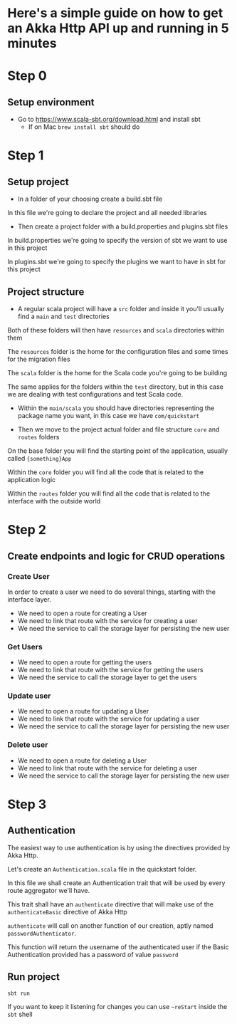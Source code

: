 # Here's a simple guide on how to get an Akka Http API up and running in 5 minutes

# Step 0

## Setup environment

- Go to https://www.scala-sbt.org/download.html and install sbt
  - If on Mac `brew install sbt` should do

# Step 1

## Setup project

- In a folder of your choosing create a build.sbt file

In this file we're going to declare the project and all needed libraries

- Then create a project folder with a build.properties and plugins.sbt files

In build.properties we're going to specify the version of sbt we want to use in this project

In plugins.sbt we're going to specify the plugins we want to have in sbt for this project

## Project structure

- A regular scala project will have a `src` folder and inside it you'll usually find a `main` and `test` directories

Both of these folders will then have `resources` and `scala` directories within them

The `resources` folder is the home for the configuration files and some times for the migration files

The `scala` folder is the home for the Scala code you're going to be building

The same applies for the folders within the `test` directory, but in this case we are dealing with test configurations and test Scala code.

- Within the `main/scala` you should have directories representing the package name you want, in this case we have `com/quickstart`

- Then we move to the project actual folder and file structure `core` and `routes` folders

On the base folder you will find the starting point of the application, usually called `{something}App`

Within the `core` folder you will find all the code that is related to the application logic

Within the `routes` folder you will find all the code that is related to the interface with the outside world

# Step 2

## Create endpoints and logic for CRUD operations

### Create User

In order to create a user we need to do several things, starting with the interface layer.

- We need to open a route for creating a User
- We need to link that route with the service for creating a user
- We need the service to call the storage layer for persisting the new user

### Get Users

- We need to open a route for getting the users
- We need to link that route with the service for getting the users
- We need the service to call the storage layer to get the users

### Update user

- We need to open a route for updating a User
- We need to link that route with the service for updating a user
- We need the service to call the storage layer for persisting the new user

### Delete user

- We need to open a route for deleting a User
- We need to link that route with the service for deleting a user
- We need the service to call the storage layer for persisting the new user

# Step 3

## Authentication

The easiest way to use authentication is by using the directives provided by Akka Http.

Let's create an `Authentication.scala` file in the quickstart folder.

In this file we shall create an Authentication trait that will be used by every route aggregator we'll have.

This trait shall have an `authenticate` directive that will make use of the `authenticateBasic` directive of Akka Http

`authenticate` will call on another function of our creation, aptly named `passwordAuthenticator`.

This function will return the username of the authenticated user if the Basic Authentication provided has a password of value `password`


## Run project

`sbt run`

If you want to keep it listening for changes you can use `~reStart` inside the `sbt` shell